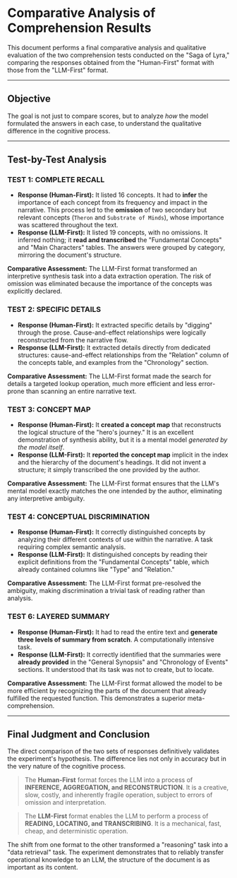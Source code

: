 # Comparative Analysis of Comprehension Results

This document performs a final comparative analysis and qualitative evaluation of the two comprehension tests conducted on the "Saga of Lyra," comparing the responses obtained from the "Human-First" format with those from the "LLM-First" format.

---

## Objective

The goal is not just to compare scores, but to analyze _how_ the model formulated the answers in each case, to understand the qualitative difference in the cognitive process.

---

## Test-by-Test Analysis

### TEST 1: COMPLETE RECALL

- **Response (Human-First):** It listed 16 concepts. It had to **infer** the importance of each concept from its frequency and impact in the narrative. This process led to the **omission** of two secondary but relevant concepts (`Theron` and `Substrate of Minds`), whose importance was scattered throughout the text.
- **Response (LLM-First):** It listed 19 concepts, with no omissions. It inferred nothing; it **read and transcribed** the "Fundamental Concepts" and "Main Characters" tables. The answers were grouped by category, mirroring the document's structure.

**Comparative Assessment:** The LLM-First format transformed an interpretive synthesis task into a data extraction operation. The risk of omission was eliminated because the importance of the concepts was explicitly declared.

### TEST 2: SPECIFIC DETAILS

- **Response (Human-First):** It extracted specific details by "digging" through the prose. Cause-and-effect relationships were logically reconstructed from the narrative flow.
- **Response (LLM-First):** It extracted details directly from dedicated structures: cause-and-effect relationships from the "Relation" column of the concepts table, and examples from the "Chronology" section.

**Comparative Assessment:** The LLM-First format made the search for details a targeted lookup operation, much more efficient and less error-prone than scanning an entire narrative text.

### TEST 3: CONCEPT MAP

- **Response (Human-First):** It **created a concept map** that reconstructs the logical structure of the "hero's journey." It is an excellent demonstration of synthesis ability, but it is a mental model _generated by the model itself_.
- **Response (LLM-First):** It **reported the concept map** implicit in the index and the hierarchy of the document's headings. It did not invent a structure; it simply transcribed the one provided by the author.

**Comparative Assessment:** The LLM-First format ensures that the LLM's mental model exactly matches the one intended by the author, eliminating any interpretive ambiguity.

### TEST 4: CONCEPTUAL DISCRIMINATION

- **Response (Human-First):** It correctly distinguished concepts by analyzing their different contexts of use within the narrative. A task requiring complex semantic analysis.
- **Response (LLM-First):** It distinguished concepts by reading their explicit definitions from the "Fundamental Concepts" table, which already contained columns like "Type" and "Relation."

**Comparative Assessment:** The LLM-First format pre-resolved the ambiguity, making discrimination a trivial task of reading rather than analysis.

### TEST 6: LAYERED SUMMARY

- **Response (Human-First):** It had to read the entire text and **generate three levels of summary from scratch**. A computationally intensive task.
- **Response (LLM-First):** It correctly identified that the summaries were **already provided** in the "General Synopsis" and "Chronology of Events" sections. It understood that its task was not to create, but to locate.

**Comparative Assessment:** The LLM-First format allowed the model to be more efficient by recognizing the parts of the document that already fulfilled the requested function. This demonstrates a superior meta-comprehension.

---

## Final Judgment and Conclusion

The direct comparison of the two sets of responses definitively validates the experiment's hypothesis. The difference lies not only in accuracy but in the very nature of the cognitive process.

> The **Human-First** format forces the LLM into a process of **INFERENCE, AGGREGATION, and RECONSTRUCTION**. It is a creative, slow, costly, and inherently fragile operation, subject to errors of omission and interpretation.

> The **LLM-First** format enables the LLM to perform a process of **READING, LOCATING, and TRANSCRIBING**. It is a mechanical, fast, cheap, and deterministic operation.

The shift from one format to the other transformed a "reasoning" task into a "data retrieval" task. The experiment demonstrates that to reliably transfer operational knowledge to an LLM, the structure of the document is as important as its content.
